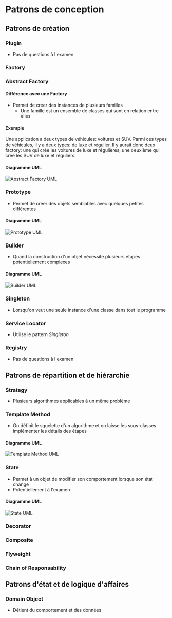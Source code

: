 # Patrons de conception

## Patrons de création

### Plugin

- Pas de questions à l'examen

### Factory

### Abstract Factory

#### Différence avec une Factory

- Permet de créer des instances de plusieurs familles
    - Une famille est un ensemble de classes qui sont en relation entre elles

#### Exemple

Une application a deux types de véhicules: voitures et SUV. Parmi ces types de
véhicules, il y a deux types: de luxe et régulier. Il y aurait donc deux
factory: une qui crée les voitures de luxe et régulières, une deuxième qui crée
les SUV de luxe et réguliers.

#### Diagramme UML

![Abstract Factory UML](img/abstract_factory.png)

### Prototype

- Permet de créer des objets semblables avec quelques petites différentes

#### Diagramme UML

![Prototype UML](img/prototype.png)

### Builder

- Quand la construction d'un objet nécessite plusieurs étapes potentiellement
  complexes

#### Diagramme UML

![Builder UML](img/builder.png)

### Singleton

- Lorsqu'on veut une seule instance d'une classe dans tout le programme

### Service Locator

- Utilise le pattern *Singleton*

### Registry

- Pas de questions à l'examen

## Patrons de répartition et de hiérarchie

### Strategy

- Plusieurs algorithmes applicables à un même problème

### Template Method

- On définit le squelette d'un algorithme et on laisse les sous-classes
  implémenter les détails des étapes

#### Diagramme UML

![Template Method UML](img/template_method.png)

### State

- Permet à un objet de modifier son comportement lorsque son état change
- Potentiellement à l'examen

#### Diagramme UML

![State UML](img/state.png)

### Decorator

### Composite

### Flyweight

### Chain of Responsability

## Patrons d'état et de logique d'affaires

### Domain Object

- Détient du comportement et des données
